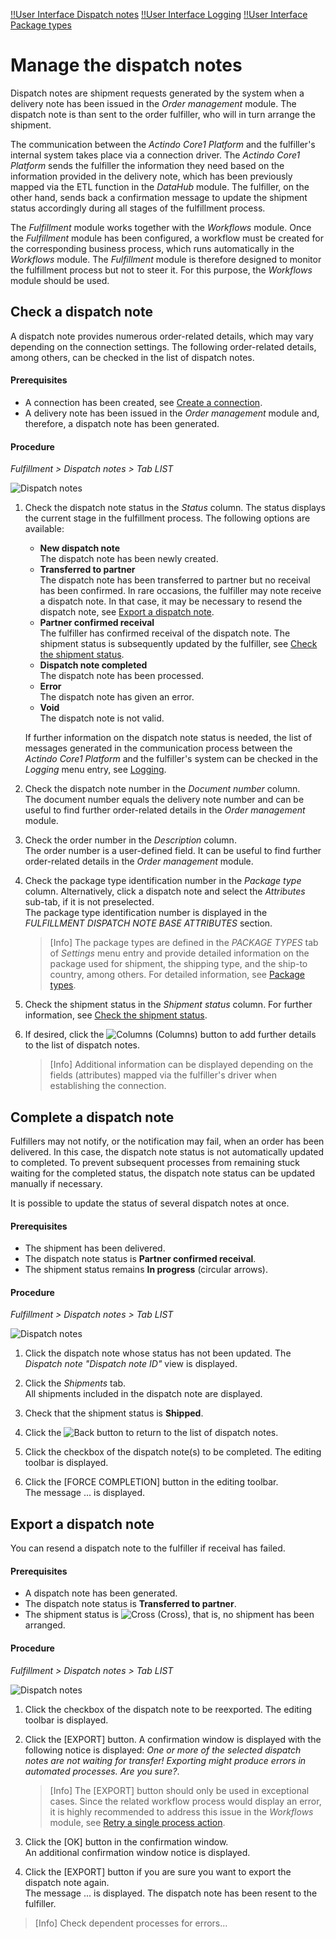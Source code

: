 [!!User Interface Dispatch notes](../UserInterface/01a_List.md)
[!!User Interface Logging](../UserInterface/02a_Connections.md)
[!!User Interface Package types](../UserInterface/03b_PackageTypes.md)


# Manage the dispatch notes

Dispatch notes are shipment requests generated by the system when a delivery note has been issued in the *Order management* module. The dispatch note is than sent to the order fulfiller, who will in turn arrange the shipment.

The communication between the *Actindo Core1 Platform* and the fulfiller's internal system takes place via a connection driver. The *Actindo Core1 Platform* sends the fulfiller the information they need based on the information provided in the delivery note, which has been previously mapped via the ETL function in the *DataHub* module. The fulfiller, on the other hand, sends back a confirmation message to update the shipment status accordingly during all stages of the fulfillment process.   

The *Fulfillment* module works together with the *Workflows* module. Once the *Fulfillment* module has been configured, a workflow must be created for the corresponding business process, which runs automatically in the *Workflows* module. The *Fulfillment* module is therefore designed to monitor the fulfillment process but not to steer it. For this purpose, the *Workflows* module should be used.

[comment]: <> (Link auf Operation/ManageWorkflows? Evtl. extra Info in Integration?)


## Check a dispatch note

A dispatch note provides numerous order-related details, which may vary depending on the connection settings. The following order-related details, among others, can be checked in the list of dispatch notes.

#### Prerequisites

- A connection has been created, see [Create a connection](01_ManageConnections.md#create-a-connection).
- A delivery note has been issued in the *Order management* module and, therefore, a dispatch note has been generated.

#### Procedure

*Fulfillment > Dispatch notes > Tab LIST*

![Dispatch notes](../../Assets/Screenshots/Fulfillment/DispatchNotes/DispatchNotes.png "[Dispatch notes]")

1. Check the dispatch note status in the *Status* column. The status displays the current stage in the fulfillment process. The following options are available:  
    - **New dispatch note**  
        The dispatch note has been newly created.
    - **Transferred to partner**  
        The dispatch note has been transferred to partner but no receival has been confirmed. In rare occasions, the fulfiller may note receive a dispatch note. In that case, it may be necessary to resend the dispatch note, see [Export a dispatch note](#export-a-dispatch-note).
    - **Partner confirmed receival**  
        The fulfiller has confirmed receival of the dispatch note. The shipment status is subsequently updated by the fulfiller, see [Check the shipment status](02_CheckShipment.md#check-the-shipment-status). 
    - **Dispatch note completed**  
        The dispatch note has been processed.
    - **Error**  
        The dispatch note has given an error. 
    - **Void**  
        The dispatch note is not valid.

    If further information on the dispatch note status is needed, the list of messages generated in the communication process between the *Actindo Core1 Platform* and the fulfiller's system can be checked in the *Logging* menu entry, see [Logging](../UserInterface/02a_Connections.md).

2. Check the dispatch note number in the *Document number* column.  
    The document number equals the delivery note number and can be useful to find further order-related details in the *Order management* module.

3. Check the order number in the *Description* column.    
    The order number is a user-defined field. It can be useful to find further order-related details in the *Order management* module.

4. Check the package type identification number in the *Package type* column. Alternatively, click a dispatch note and select the *Attributes* sub-tab, if it is not preselected.  
    The package type identification number is displayed in the *FULFILLMENT DISPATCH NOTE BASE ATTRIBUTES* section.  

    > [Info] The package types are defined in the *PACKAGE TYPES* tab of *Settings* menu entry and provide detailed information on the package used for shipment, the shipping type, and the ship-to country, among others. For detailed information, see [Package types](../UserInterface/03b_PackageTypes.md).  

6. Check the shipment status in the *Shipment status* column. For further information, see [Check the shipment status](./02_CheckShipment.md#check-the-shipment-status).

7. If desired, click the ![Columns](../../Assets/Icons/Columns.png "[Columns]") (Columns) button to add further details to the list of dispatch notes. 
    > [Info] Additional information can be displayed depending on the fields (attributes) mapped via the fulfiller's driver when establishing the connection. 


## Complete a dispatch note

Fulfillers may not notify, or the notification may fail, when an order has been delivered. In this case, the dispatch note status is not automatically updated to completed. To prevent subsequent processes from remaining stuck waiting for the completed status, the dispatch note status can be updated manually if necessary.

It is possible to update the status of several dispatch notes at once.

[comment]: <> (Unsicher von Ausgangssituation. Wie weiß ich, welcher Dispatch note status nicht aktualisiert worden ist? Fehler festgestellt in Workflows? Oder extern vom Kunden?)

#### Prerequisites

- The shipment has been delivered.
- The dispatch note status is **Partner confirmed receival**.
- The shipment status remains **In progress** (circular arrows).

#### Procedure

*Fulfillment > Dispatch notes > Tab LIST*

![Dispatch notes](../../Assets/Screenshots/Fulfillment/DispatchNotes/DispatchNotes.png "[Dispatch notes]")

1. Click the dispatch note whose status has not been updated.
  The *Dispatch note "Dispatch note ID"* view is displayed.

2. Click the *Shipments* tab.  
  All shipments included in the dispatch note are displayed.

3. Check that the shipment status is **Shipped**.

4. Click the ![Back](../../Assets/Icons/Back02.png "[Back]") button to return to the list of dispatch notes. 

4. Click the checkbox of the dispatch note(s) to be completed.
  The editing toolbar is displayed.

5. Click the [FORCE COMPLETION] button in the editing toolbar.  
  The message ... is displayed.

[comment]: <> (Testen im Sandbox mit neuer Version. Screenshot mit Bestätigungsnachricht hinzufügen. Procedure einmal durchspielen!)


## Export a dispatch note

You can resend a dispatch note to the fulfiller if  receival has failed.

#### Prerequisites

- A dispatch note has been generated.
- The dispatch note status is **Transferred to partner**.
- The shipment status is ![Cross](../../Assets/Icons/Cross02.png "[Cross]") (Cross), that is, no shipment has been arranged.

[comment]: <> (Stimmt das so? Oder Error - richtiger Weg zur Lösung wäre aber über Workflows, denn der Prozess schlägt auch fehl... S. Wissenstransfers Part 1, Min. 48. Dann wozu hier EXPORT button? Sollen wir den Prozess beschreiben oder lieber an Workflows verweisen? Oder wann EXPORT? Als Procedure oder lieber als Troubleshooting?)

#### Procedure

*Fulfillment > Dispatch notes > Tab LIST*

![Dispatch notes](../../Assets/Screenshots/Fulfillment/DispatchNotes/DispatchNotes.png "[Dispatch notes]")

1. Click the checkbox of the dispatch note to be reexported.
  The editing toolbar is displayed.

2. Click the [EXPORT] button.
  A confirmation window is displayed with the following notice is displayed: *One or more of the selected dispatch notes are not waiting for transfer! Exporting might produce errors in automated processes. Are you sure?*.

    > [Info] The [EXPORT] button should only be used in exceptional cases. Since the related workflow process would display an error, it is highly recommended to address this issue in the *Workflows* module, see [Retry a single process action](../../ActindoWorkFlow/Troubleshooting/01_RetryProcessAction.md#retry-a-single-process-action).

[comment]: <> (Unsicher. Wie kann man das Problem über Workflows lösen? Gibt es ein Action vorher, die man wieder anstoßen kann?) 

3. Click the [OK] button in the confirmation window.  
  An additional confirmation window notice is displayed.

4. Click the [EXPORT] button if you are sure you want to export the dispatch note again.  
  The message ... is displayed. The dispatch note has been resent to the fulfiller.

  > [Info] Check dependent processes for errors...

  